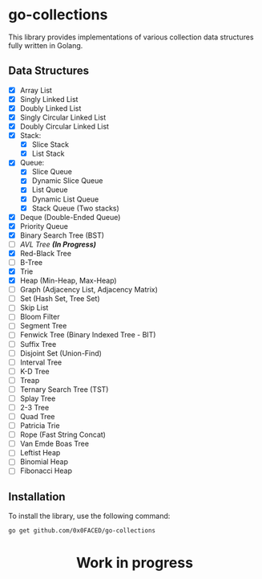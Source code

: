 # go-collections

This library provides implementations of various collection data structures fully written in Golang.

## Data Structures

- [x] Array List
- [x] Singly Linked List
- [x] Doubly Linked List
- [x] Singly Circular Linked List
- [x] Doubly Circular Linked List
- [x] Stack:
    - [x] Slice Stack
    - [x] List Stack
- [x] Queue:
    - [x] Slice Queue
    - [x] Dynamic Slice Queue
    - [x] List Queue
    - [x] Dynamic List Queue
    - [x] Stack Queue (Two stacks)
- [x] Deque (Double-Ended Queue)
- [x] Priority Queue
- [x] Binary Search Tree (BST)
- [ ] _AVL Tree **(In Progress)**_
- [x] Red-Black Tree
- [ ] B-Tree
- [x] Trie
- [x] Heap (Min-Heap, Max-Heap)
- [ ] Graph (Adjacency List, Adjacency Matrix)
- [ ] Set (Hash Set, Tree Set)
- [ ] Skip List
- [ ] Bloom Filter
- [ ] Segment Tree
- [ ] Fenwick Tree (Binary Indexed Tree - BIT)
- [ ] Suffix Tree
- [ ] Disjoint Set (Union-Find)
- [ ] Interval Tree
- [ ] K-D Tree
- [ ] Treap
- [ ] Ternary Search Tree (TST)
- [ ] Splay Tree
- [ ] 2-3 Tree
- [ ] Quad Tree
- [ ] Patricia Trie
- [ ] Rope (Fast String Concat)
- [ ] Van Emde Boas Tree
- [ ] Leftist Heap
- [ ] Binomial Heap
- [ ] Fibonacci Heap

## Installation

To install the library, use the following command:

```sh
go get github.com/0x0FACED/go-collections
```

<h1>
  <p align="center">
<strong>Work in progress</strong><br/>
</h1>
